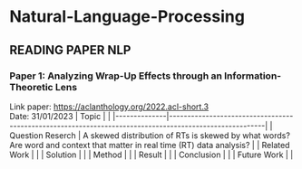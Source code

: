 # Natural-Language-Processing

## READING PAPER NLP

### Paper 1: Analyzing Wrap-Up Effects through an Information-Theoretic Lens
Link paper: https://aclanthology.org/2022.acl-short.3 \
Date: 31/01/2023
| Topic        |                                                             |
|--------------|--------------------------------------------------------------------------------------------------------|
| Question Reserch    | A skewed distribution of RTs is skewed by what words? <br /> Are word and context that matter in real time (RT) data analysis? |
| Related Work |                             |
| Solution     |  |
| Method       |  |
| Result       |  |
| Conclusion   |  |
| Future Work  |  |
